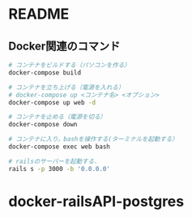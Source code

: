 # README

## Docker関連のコマンド
```bash
# コンテナをビルドする（パソコンを作る）
docker-compose build

# コンテナを立ち上げる（電源を入れる）
# docker-compose up <コンテナ名> <オプション>
docker-compose up web -d

# コンテナを止める（電源を切る）
docker-compose down

# コンテナに入り，bashを操作する(ターミナルを起動する）
docker-compose exec web bash 

# railsのサーバーを起動する．
rails s -p 3000 -b '0.0.0.0'
```

# docker-railsAPI-postgres
